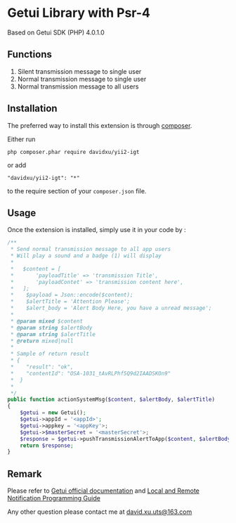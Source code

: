 Getui Library with Psr-4
========================
Based on Getui SDK (PHP) 4.0.1.0

Functions
---------
1. Silent transmission message to single user
2. Normal transmission message to single user
3. Normal transmission message to all users

Installation
------------

The preferred way to install this extension is through [composer](http://getcomposer.org/download/).

Either run

```
php composer.phar require davidxu/yii2-igt
```

or add

```
"davidxu/yii2-igt": "*"
```

to the require section of your `composer.json` file.


Usage
-----

Once the extension is installed, simply use it in your code by :

```php
/**
 * Send normal transmission message to all app users
 * Will play a sound and a badge (1) will display
 * 
 *   $content = [
 *       'payloadTitle' => 'transmission Title',
 *       'payloadContet' => 'transmission content here',
 *   ];
 *    $payload = Json::encode($content);
 *    $alertTitle = 'Attention Please';
 *    $alert_body = 'Alert Body Here, you have a unread message';
 * 
 * @param mixed $content
 * @param string $alertBody
 * @param string $alertTitle
 * @return mixed|null
 *
 * Sample of return result
 * {
 *    "result": "ok",
 *    "contentId": "OSA-1031_tAvRLPhf5Q9d2IAADSKOn9"
 *  }
 *
 */
public function actionSystemMsg($content, $alertBody, $alertTitle)
{
    $getui = new Getui();
    $getui->appId = '<appId>';
    $getui->appkey = '<appKey'>;
    $getui->$masterSecret = '<masterSecret'>;
    $response = $getui->pushTransmissionAlertToApp($content, $alertBody, $alertTitle);
    return $response;
}
```

Remark
------
Please refer to [Getui official documentation](http://docs.getui.com) and [Local and Remote Notification Programming Guide](https://developer.apple.com/library/content/documentation/NetworkingInternet/Conceptual/RemoteNotificationsPG/index.html#//apple_ref/doc/uid/TP40008194-CH3-SW1)

Any other question please contact me at [david.xu.uts@163.com](mailto:david.xu.uts@163.com)
